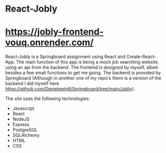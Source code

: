 # React-Jobly
# https://jobly-frontend-vouq.onrender.com/

React-Jobly is a Springboard assignment using React and Create-React-App. The main function of this app is being a mock job searching website, using an api from the backend. The frontend is designed by myself, albeit besides a few small functions to get me going. The backend is provided by Springboard (Although in another one of my repo's there is a version of the backend I did myself here https://github.com/Danielewin8/Springboard/tree/main/Jobly). 

The site uses the following technologies:
<ul>
  <li>Javascript</li>
  <li>React</li>
  <li>NodeJS</li>
  <li>Express</li>
  <li>PostgreSQL</li>
  <li>SQLAlchemy</li>
  <li>HTML</li>
  <li>CSS</li>
</ul> 
